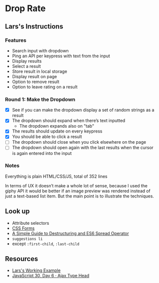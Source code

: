 # Drop Rate

## Lars's Instructions

### Features

- Search input with dropdown
- Ping an API per keypress with text from the input
- Display results
- Select a result
- Store result in local storage
- Display result on page
- Option to remove result
- Option to leave rating on a result

### Round 1: Make the Dropdown

- [x] See if you can make the dropdown display a set of random strings as a result
- [x] The dropdown should expand when there’s text inputted
  - The dropdown expands also on "tab"
- [x] The results should update on every keypress
- [x] You should be able to click a result
- [ ] The dropdown should close when you click elsewhere on the page
- [ ] The dropdown should open again with the last results when the cursor is again entered into the input

### Notes

Everything is plain HTML/CSS/JS, total of 352 lines

In terms of UX it doesn’t make a whole lot of sense, because I used the giphy API it would be better if an image preview was rendered instead of just a text-based list item. But the main point is to illustrate the techniques.

## Look up

- Attribute selectors
- [CSS Forms](https://www.w3schools.com/css/css_form.asp)
- [A Simple Guide to Destructuring and ES6 Spread Operator](https://codeburst.io/a-simple-guide-to-destructuring-and-es6-spread-operator-e02212af5831)
- `suggestions li`
- except `:first-child`, `:last-child`

## Resources

- [Lars's Working Example](https://datene.github.io/droprate/index.html)
- [JavaScript 30, Day 6 · Ajax Type Head](https://javascript30.com/)